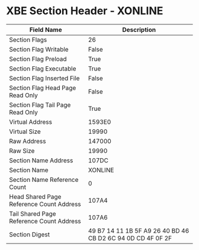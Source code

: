 # XBE Section Header - XONLINE

| Field Name | Description |
|---|---|
| Section Flags | 26 |
| Section Flag Writable | False |
| Section Flag Preload | True |
| Section Flag Executable | True |
| Section Flag Inserted File | False |
| Section Flag Head Page Read Only | False |
| Section Flag Tail Page Read Only | True |
| Virtual Address | 1593E0 |
| Virtual Size | 19990 |
| Raw Address | 147000 |
| Raw Size | 19990 |
| Section Name Address | 107DC |
| Section Name | XONLINE |
| Section Name Reference Count | 0 |
| Head Shared Page Reference Count Address | 107A4 |
| Tail Shared Page Reference Count Address | 107A6 |
| Section Digest | 49 B7 14 11 1B 5F A9 26 40 BD 46 CB D2 6C 94 0D CD 4F 0F 2F |

